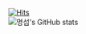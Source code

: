 
<!--
**s1gnature/s1gnature** is a ✨ _special_ ✨ repository because its `README.md` (this file) appears on your GitHub profile.

Here are some ideas to get you started:

- 🔭 I’m currently working on ...
- 🌱 I’m currently learning ...
- 👯 I’m looking to collaborate on ...
- 🤔 I’m looking for help with ...
- 💬 Ask me about ...
- 📫 How to reach me: ...
- 😄 Pronouns: ...
- ⚡ Fun fact: ...
-->

[![Hits](https://hits.seeyoufarm.com/api/count/incr/badge.svg?url=https%3A%2F%2Fgithub.com%2Fs1gnature&count_bg=%23FF8484&title_bg=%23555555&icon=&icon_color=%23E7E7E7&title=Welcome%21&edge_flat=false)](https://hits.seeyoufarm.com)  
![명섭's GitHub stats](https://github-readme-stats.vercel.app/api?username=s1gnature&hide=stars,prs,issues&count_private=true&show_icons=true&theme=buefy&include_all_commits=true)
